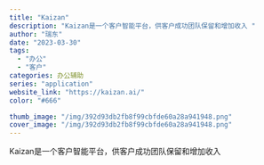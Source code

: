 ```yaml
---
title: "Kaizan"
description: "Kaizan是一个客户智能平台，供客户成功团队保留和增加收入 "
author: "瑞东"
date: "2023-03-30"
tags:
  - "办公"
  - "客户"
categories: 办公辅助
series: "application"
website_link: "https://kaizan.ai/"
color: "#666"

thumb_image: "/img/392d93db2fb8f99cbfde60a28a941948.png"
cover_image: "/img/392d93db2fb8f99cbfde60a28a941948.png"
---
```


Kaizan是一个客户智能平台，供客户成功团队保留和增加收入 